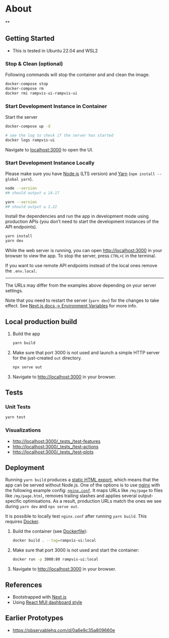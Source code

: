 # About

\*\*

## Getting Started

- This is tested in Ubuntu 22.04 and WSL2

### Stop & Clean (optional)

Following commands will stop the container and and clean the image.

```sh
docker-compose stop
docker-compose rm
docker rmi rampvis-ui-rampvis-ui
```

### Start Development Instance in Container

Start the server

```bash
docker-compose up -d

# see the log to check if the server has started
docker logs rampvis-ui
```

Navigate to [localhost:3000](localhost:3000) to open the UI.

### Start Development Instance Locally

Please make sure you have [Node.js](https://nodejs.org) (LTS version) and [Yarn](https://www.npmjs.com/package/yarn) (`npm install --global yarn`).

```sh
node --version
## should output ≥ 14.17

yarn --version
## should output ≥ 1.22
```

Install the dependencies and run the app in development mode using production APIs (you don’t need to start the development instances of the API endpoints).

```sh
yarn install
yarn dev
```

While the web server is running, you can open [http://localhost:3000](http://localhost:3000) in your browser to view the app.
To stop the server, press `CTRL+C` in the terminal.

If you want to use remote API endpoints instead of the local ones remove the `.env.local`.

---

The URLs may differ from the examples above depending on your server settings.

Note that you need to restart the server (`yarn dev`) for the changes to take effect.
See [Next.js docs → Environment Variables](https://nextjs.org/docs/basic-features/environment-variables) for more info.

## Local production build

1. Build the app

   ```sh
   yarn build
   ```

1. Make sure that port 3000 is not used and launch a simple HTTP server for the just-created `out` directory.

   ```sh
   npx serve out
   ```

1. Navigate to <http://localhost:3000> in your browser.

## Tests

### Unit Tests

```sh
yarn test
```

### Visualizations

- <http://localhost:3000/_tests_/test-features>
- <http://localhost:3000/_tests_/test-actions>
- <http://localhost:3000/_tests_/test-plots>

## Deployment

Running `yarn build` produces a [static HTML export](https://nextjs.org/docs/advanced-features/static-html-export), which means that the app can be served without Node.js.
One of the options is to use [nginx](https://www.nginx.com) with the following example config: [`nginx.conf`](nginx.conf).
It maps URLs like `/my/page` to files like `/my/page.html`, removes trailing slashes and applies several output-specific optimisations.
As a result, production URLs match the ones we see during `yarn dev` and `npx serve out`.

It is possible to locally test `nginx.conf` after running `yarn build`.
This requires [Docker](https://www.docker.com/products/docker-desktop).

1. Build the container (see [Dockerfile](./Dockerfile)):

   ```sh
   docker build . --tag=rampvis-ui:local
   ```

1. Make sure that port 3000 is not used and start the container:

   ```sh
   docker run -p 3000:80 rampvis-ui:local
   ```

1. Navigate to <http://localhost:3000> in your browser.

## References

- Bootstrapped with [Next.js](https://github.com/vercel/next.js)
- Using [React MUI dashboard style](https://mui.com)

## Earlier Prototypes

- <https://observablehq.com/d/0a6e9c35a809660e>
